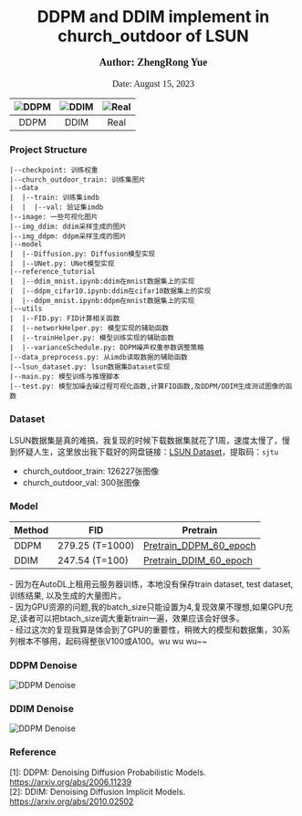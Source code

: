 <h1 align="center">DDPM and DDIM implement in church_outdoor of LSUN</h1>

<div style="text-align:center; font-family:'Times New Roman', serif;">
    <p style="font-size:18px;"><b>Author: ZhengRong Yue</b></p>
    <p style="font-size:16px;">Date: August 15, 2023</p>
</div>


| ![DDPM](image/DDPM.jpg) | ![DDIM](image/DDIM.jpg) | ![Real](image/Real.jpg) | 
|:---:|:-----------------------:|:-----------------------:|
| DDPM |          DDIM           |          Real           |


### Project Structure
```
|--checkpoint: 训练权重
|--church_outdoor_train: 训练集图片
|--data
|  |--train: 训练集imdb
|  |  |--val: 验证集imdb
|--image: 一些可视化图片
|--img_ddim: ddim采样生成的图片
|--img_ddpm: ddpm采样生成的图片
|--model
|  |--Diffusion.py: Diffusion模型实现
|  |--UNet.py: UNet模型实现
|--reference_tutorial
|  |--ddim_mnist.ipynb:ddim在mnist数据集上的实现
|  |--ddpm_cifar10.ipynb:ddim在cifar10数据集上的实现
|  |--ddpm_mnist.ipynb:ddpm在mnist数据集上的实现
|--utils
|  |--FID.py: FID计算相关函数
|  |--networkHelper.py: 模型实现的辅助函数
|  |--trainHelper.py: 模型训练实现的辅助函数
|  |--varianceSchedule.py: DDPM噪声权重参数调整策略
|--data_preprocess.py: 从imdb读取数据的辅助函数
|--lsun_dataset.py: lsun数据集Dataset实现
|--main.py: 模型训练与推理脚本
|--test.py: 模型加噪去噪过程可视化函数,计算FID函数,及DDPM/DDIM生成测试图像的函数
```

### Dataset
LSUN数据集是真的难搞，我复现的时候下载数据集就花了1周，速度太慢了，慢到怀疑人生，这里放出我下载好的网盘链接：[LSUN Dataset](https://pan.baidu.com/s/1JrSycoTs45wcphDWJfsu_g?pwd=sjtu 
)，提取码：`sjtu`
- church_outdoor_train: 126227张图像 <br> 
- church_outdoor_val: 300张图像


### Model

<center>

| Method                           | FID             | Pretrain                                            |
|----------------------------------|-----------------|-----------------------------------------------------|
| DDPM                             | 279.25 (T=1000) | [Pretrain_DDPM_60_epoch](https://example.com/link3) |
| DDIM                             | 247.54 (T=100)  | [Pretrain_DDIM_60_epoch](https://example.com/link6) |

</center>
- 因为在AutoDL上租用云服务器训练，本地没有保存train dataset, test dataset, 训练结果, 以及生成的大量图片。 <br>
- 因为GPU资源的问题,我的batch_size只能设置为4,复现效果不理想,如果GPU充足,读者可以把btach_size调大重新train一遍，效果应该会好很多。 <br>
- 经过这次的复现我算是体会到了GPU的重要性，稍微大的模型和数据集，30系列根本不够用，起码得整张V100或A100。wu wu wu~~




### DDPM Denoise
![DDPM Denoise](image/ddpm_gen_pro.jpg)

### DDIM Denoise
![DDPM Denoise](image/ddim_gen_pro.jpg)



### Reference
[1]: DDPM: Denoising Diffusion Probabilistic Models. https://arxiv.org/abs/2006.11239 <br>
[2]: DDIM: Denoising Diffusion Implicit Models. https://arxiv.org/abs/2010.02502
